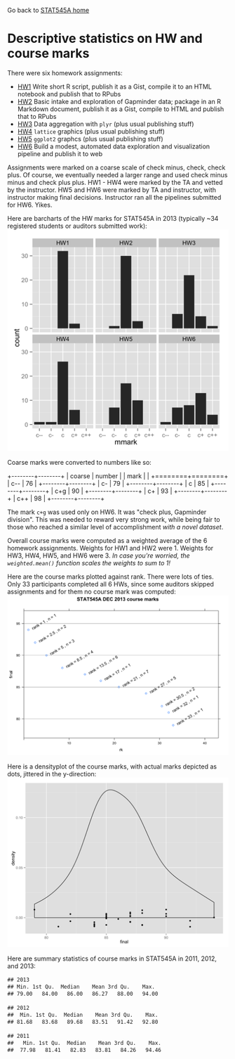 Go back to [STAT545A home](current.html)

Descriptive statistics on HW and course marks
========================================================

There were six homework assignments:

  * [HW1](hw01_compileNotebook.html) Write short R script, publish it as a Gist, compile it to an HTML notebook and publish that to RPubs
  * [HW2](hw02_rmarkdownGapminder.html) Basic intake and exploration of Gapminder data; package in an R Markdown document, publish it as a Gist, compile to HTML and publish that to RPubs
  * [HW3](hw03_dataAggregation.html) Data aggregation with `plyr` (plus usual publishing stuff)
  * [HW4](hw04_univariateLattice.html) `lattice` graphics (plus usual publishing stuff)
  * [HW5](hw05_anythingGgplot2.html) `ggplot2` graphcs (plus usual publishing stuff)
  * [HW6](hw06_puttingAllTogether.html) Build a modest, automated data exploration and visualization pipeline and publish it to web
  
Assignments were marked on a coarse scale of check minus, check, check plus. Of course, we eventually needed a larger range and used check minus minus and check plus plus. HW1 - HW4 were marked by the TA and vetted by the instructor. HW5 and HW6 were marked by TA and instructor, with instructor making final decisions. Instructor ran all the pipelines submitted for HW6. Yikes.

Here are barcharts of the HW marks for STAT545A in 2013 (typically ~34 registered students or auditors submitted work):
![](hwMarks-barchart.png)

Coarse marks were converted to numbers like so:

+--------+--------+
| coarse | number |
| mark   |        |
+========+========+
| c--    | 76     |
+--------+--------+
| c-     | 79     |
+--------+--------+
| c      | 85     |
+--------+--------+
| c+g    | 90     |
+--------+--------+
| c+     | 93     |
+--------+--------+
| c++    | 98     |
+--------+--------+

The mark `c+g` was used only on HW6. It was "check plus, Gapminder division". This was needed to reward very strong work, while being fair to those who reached a similar level of accomplishment *with a novel dataset*.

Overall course marks were computed as a weighted average of the 6 homework assignments. Weights for HW1 and HW2 were 1. Weights for HW3, HW4, HW5, and HW6 were 3. *In case you're worried, the `weighted.mean()` function scales the weights to sum to 1!*

Here are the course marks plotted against rank. There were lots of ties. Only 33 participants completed all 6 HWs, since some auditors skipped assignments and for them no course mark was computed:
![](courseMarks-ANONYMOUS.png)

Here is a densityplot of the course marks, with actual marks depicted as dots, jittered in the y-direction:
![](courseMarks-densityplot.png)

Here are summary statistics of course marks in STAT545A in 2011, 2012, and 2013:

```
## 2013
## Min. 1st Qu.  Median    Mean 3rd Qu.    Max. 
## 79.00   84.00   86.00   86.27   88.00   94.00 

## 2012
##  Min. 1st Qu.  Median    Mean 3rd Qu.    Max.
## 81.68   83.68   89.68   83.51   91.42   92.80

## 2011
##   Min. 1st Qu.  Median    Mean 3rd Qu.    Max.
##  77.98   81.41   82.83   83.81   84.26   94.46
```

<!--
Here are links to strong student work on the homework in 2013 (a somewhat random selection among the people receiving the highest mark on a given homework ... JB may yet change these "features"):

  * [HW1](hw01_compileNotebook.html): "Compile a Notebook", publish to RPubs, post the source as a Gist
    - inskip-jes [source](https://gist.github.com/jinskip/6546533#file-stat545a-2013-hw01_inskip-jes-r) | [report](http://rpubs.com/jinskip/stat545a-2013-hw01_inskip-jes)
    - mohd abul basher-abd [source](https://gist.github.com/atante/6568482#file-stat545a-2013-hw01_mohd-abul-basher-abd-r) | [report](http://rpubs.com/meitantei/stat545a-2013-hw01_mohdabulbasher-abd)
  * [HW2](hw02_rmarkdownGapminder.html): basic intake on the Gapminder data, author a report with R Markdown, publish the report to RPubs, post the source as a Gist
    - attali-dea [source](https://gist.github.com/daattali/6547430#file-stat545a-2013-hw02_attali-dea-rmd) | [report](http://rpubs.com/daattali/stat545a-2013-hw02_attali-dea) 
    - mohd abul basher-abd [source](https://gist.github.com/atante/6568521#file-stat545a-2013-hw02_mohd-abul-basher-abd-rmd) | [report](http://rpubs.com/meitantei/stat545a-2013-hw02_mohdabulbasher-abd)
    - Christian Okkels [source](https://gist.github.com/cbokkels/6568640#file-stat545a-2013-hw02_okkels-chr-rmd) | [report](http://rpubs.com/cbokkels/stat545a-2013-hw02_okkels-chr)
  * [HW3](hw03_dataAggregation.html): data aggregation with `plyr` (and all the usual report-making and publishing)
    - hu-yum [source](https://gist.github.com/smilecat/6666754#file-stat545a-2013-hw03_hu-yum-rmd) | [report](http://rpubs.com/smilecat/stat545a-2013-hw03_hu-yum)
    - baik-jon [source](https://gist.github.com/jonnybaik/6667437#file-stat545a-2013-hw03_baik-jon-rmd) | [report](http://rpubs.com/jonnybaik/stat545a-2013-hw03_baik-jon)
  * [HW4](hw04_univariateLattice.html): `lattice` graphics
    - zhang-jon [source](https://gist.github.com/jzhang722/6759404#file-stat545a-2013-hw04_zhang-jon-rmd) | [report](http://rpubs.com/jzhang722/stat545a-2013-hw04_zhang-jon)
    - zhang-jin [source](https://gist.github.com/0527zhangjinyuan/6766491#file-stat545a-2013-hw04_zhang-jin-rmd) | [report](http://rpubs.com/zhangjinyuan/stat545a-2013-hw04_zhang-jin)
  * [HW5](hw05_anythingGgplot2.html): `ggplot` graphics
    - Dean Attali: [source](https://gist.github.com/daattali/6847430#file-stat545a-2013-hw05_attali-dea-rmd) | [report](http://rpubs.com/daattali/stat545a-2013-hw05_attali-dea)
    - Zhang, Johnathan: [source](https://gist.github.com/jzhang722/6847642#file-stat545a-2013-hw05_zhang-jon) | [report](http://rpubs.com/jzhang722/stat545a-2013-hw05_zhang-jon)
  * [HW6](hw06_puttingAllTogether.html): Build a small (semi-)automated data analysis pipeline
-->           
